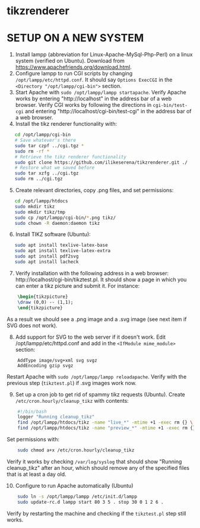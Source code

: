 # tikzrenderer

# SETUP ON A NEW SYSTEM

1. Install lampp (abbreviation for Linux-Apache-MySql-Php-Perl) on a linux system (verified on Ubuntu).
   Download from https://www.apachefriends.org/download.html.
2. Configure lampp to run CGI scripts by changing `/opt/lampp/etc/httpd.conf`.
   It should say `Options ExecCGI` in the `<Directory "/opt/lampp/cgi-bin">` section.
3. Start Apache with `sudo /opt/lampp/lampp startapache`.
   Verify Apache works by entering "http://localhost" in the address bar of a web browser.
   Verify CGI works by following the directions in `cgi-bin/test-cgi`
   and entering "http://localhost/cgi-bin/test-cgi" in the address bar of a web browser.
4. Install the tikz renderer functionality with: 
```bash
   cd /opt/lampp/cgi-bin
   # Save whatever's there
   sudo tar czpf ../cgi.tgz *
   sudo rm -rf *
   # Retrieve the tikz renderer functionality
   sudo git clone https://github.com/ilikeserena/tikzrenderer.git ./
   # Restore what we saved before
   sudo tar xzfg ../cgi.tgz
   sudo rm ../cgi.tgz
```
5. Create relevant directories, copy .png files, and set permissions:
```bash
   cd /opt/lampp/htdocs
   sudo mkdir tikz
   sudo mkdir tikz/tmp
   sudo cp /opt/lampp/cgi-bin/*.png tikz/
   sudo chown -R daemon:daemon tikz
```
6. Install TIKZ software (Ubuntu):
```bash
   sudo apt install texlive-latex-base
   sudo apt install texlive-latex-extra
   sudo apt install pdf2svg
   sudo apt install lacheck
```
7. Verify installation with the following address in a web browser:
   http://localhost/cgi-bin/tikztest.pl.
   It should show a page in which you can enter a tikz picture and submit it.
   For instance:
```latex
    \begin{tikzpicture}
    \draw (0,0) -- (1,1);
    \end{tikzpicture}
```
   As a result we should see a .png image and a .svg image (see next item if SVG does not work).
   
8. Add support for SVG to the web server if it doesn't work.
   Edit /opt/lampp/etc/httpd.conf and add in the `<IfModule mime_module>` section:
```
    AddType image/svg+xml svg svgz
    AddEncoding gzip svgz
```
   Restart Apache with `sudo /opt/lampp/lampp reloadapache`.
   Verify with the previous step (`tikztest.pl`) if .svg images work now.
   
9. Set up a cron job to get rid of spammy tikz requests (Ubuntu).
   Create `/etc/cron.hourly/cleanup_tikz` with contents:
```bash
    #!/bin/bash
    logger "Running cleanup_tikz"
    find /opt/lampp/htdocs/tikz -name "live_*" -mtime +1 -exec rm {} \;
    find /opt/lampp/htdocs/tikz -name "preview_*" -mtime +1 -exec rm {} \;
```
   Set permissions with:
```bash
    sudo chmod a+x /etc/cron.hourly/cleanup_tikz
```
   Verify it works by checking `/var/log/syslog` that should show "Running cleanup_tikz" after an hour, which should remove any of the specified files that is at least a day old.
   
10. Configure to run Apache automatically (Ubuntu)
```bash
    sudo ln -s /opt/lampp/lampp /etc/init.d/lampp
    sudo update-rc.d lampp start 80 3 5 . stop 30 0 1 2 6 .
```
   Verify by restarting the machine and checking if the `tikztest.pl` step still works.
